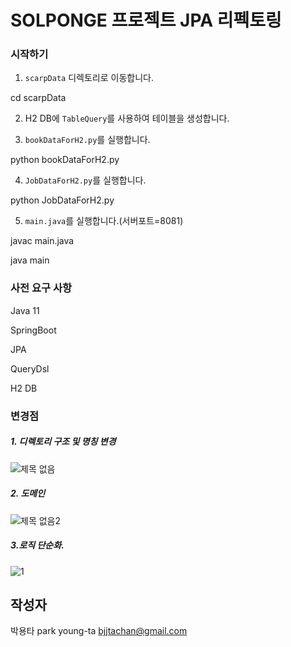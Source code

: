 # SOLPONGE 프로젝트 JPA 리펙토링

### 시작하기
1. `scarpData` 디렉토리로 이동합니다.

cd scarpData



2. H2 DB에 `TableQuery`를 사용하여 테이블을 생성합니다.


3. `bookDataForH2.py`를 실행합니다.

python bookDataForH2.py

4. `JobDataForH2.py`를 실행합니다.

python JobDataForH2.py

5. `main.java`를 실행합니다.(서버포트=8081)

javac main.java

java main
### 사전 요구 사항
Java 11

SpringBoot

JPA

QueryDsl

H2 DB

### 변경점

##### 1. 디렉토리 구조 및 명칭 변경
![제목 없음](https://user-images.githubusercontent.com/91367204/231708363-cea85c7b-f97d-440d-89bc-705868a334bb.png)

##### 2. 도메인
![제목 없음2](https://user-images.githubusercontent.com/91367204/231709970-4c1b6b95-ef58-431d-a074-37a133ee6f7b.png)

##### 3.로직 단순화.
![1](https://user-images.githubusercontent.com/91367204/231712186-10ea61e7-d266-46ed-9e5d-8d61d33e7aee.PNG)


## 작성자
박용타
park young-ta
bjjtachan@gmail.com
